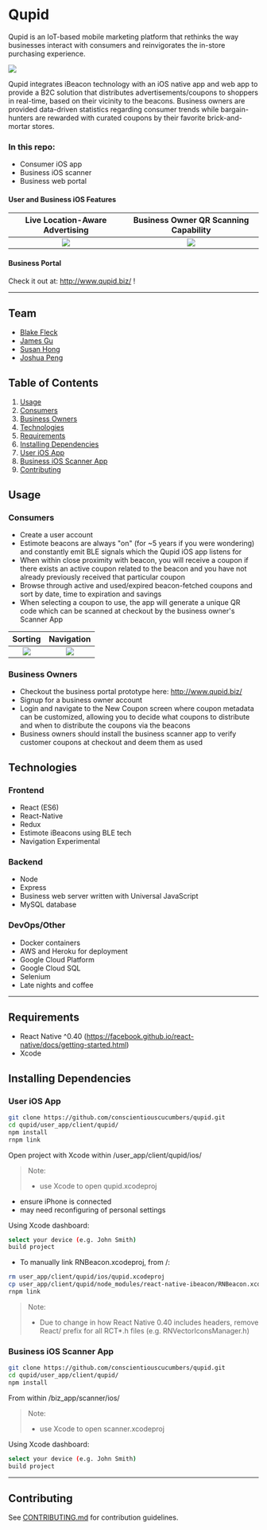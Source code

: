 # **Qupid**
Qupid is an IoT-based mobile marketing platform that rethinks the way businesses interact with consumers and reinvigorates the in-store purchasing experience.

![](./doc/overview.png)

Qupid integrates iBeacon technology with an iOS native app and web app to provide a B2C solution that distributes advertisements/coupons to shoppers in real-time, based on their vicinity to the beacons. Business owners are provided data-driven statistics regarding consumer trends while bargain-hunters are rewarded with curated coupons by their favorite brick-and-mortar stores. 

### In this repo:
- Consumer iOS app
- Business iOS scanner
- Business web portal

#### User and Business iOS Features
Live Location-Aware Advertising        | Business Owner QR Scanning Capability 
:-------------------------:|:-------------------------:
![](doc/fetchCoupon.gif)  |  ![](doc/scan.gif)

#### Business Portal
Check it out at: http://www.qupid.biz/ !

----

## Team
  - [Blake Fleck](https://github.com/blakeFleck)
  - [James Gu](https://github.com/james-gu)
  - [Susan Hong](https://github.com/keepthemonochrome)
  - [Joshua Peng](https://github.com/pengjoshua)

## Table of Contents
1. [Usage](#usage)
  1. [Consumers](#consumers)
  1. [Business Owners](#business-owners)  
1. [Technologies](#technologies)
1. [Requirements](#requirements)
1. [Installing Dependencies](#installing-dependencies)
  1. [User iOS App](#user-ios-app)
  1. [Business iOS Scanner App](#business-ios-scanner-app)  
1. [Contributing](#contributing)

## Usage
### Consumers
- Create a user account
- Estimote beacons are always "on" (for ~5 years if you were wondering) and constantly emit BLE signals which the Qupid iOS app listens for
- When within close proximity with beacon, you will receive a coupon if there exists an active coupon related to the beacon and you have not already previously received that particular coupon
- Browse through active and used/expired beacon-fetched coupons and sort by date, time to expiration and savings
- When selecting a coupon to use, the app will generate a unique QR code which can be scanned at checkout by the business owner's Scanner App

Sorting | Navigation
:-------------------------:|:-------------------------:
![](doc/sort.gif)  |  ![](doc/nav.gif) | 

### Business Owners  
- Checkout the business portal prototype here: http://www.qupid.biz/
- Signup for a business owner account
- Login and navigate to the New Coupon screen where coupon metadata can be customized, allowing you to decide what coupons to distribute and when to distribute the coupons via the beacons
- Business owners should install the business scanner app to verify customer coupons at checkout and deem them as used

## Technologies

### Frontend
- React (ES6)
- React-Native
- Redux
- Estimote iBeacons using BLE tech
- Navigation Experimental

### Backend
- Node
- Express
- Business web server written with Universal JavaScript
- MySQL database

### DevOps/Other
- Docker containers
- AWS and Heroku for deployment
- Google Cloud Platform
- Google Cloud SQL
- Selenium
- Late nights and coffee

----------
## Requirements
- React Native ^0.40 (https://facebook.github.io/react-native/docs/getting-started.html) 
- Xcode

## Installing Dependencies
### User iOS App
```sh
git clone https://github.com/conscientiouscucumbers/qupid.git
cd qupid/user_app/client/qupid/
npm install
rnpm link

```
Open project with Xcode within /user_app/client/qupid/ios/
> Note:
> - use Xcode to open qupid.xcodeproj
- ensure iPhone is connected
- may need reconfiguring of personal settings

Using Xcode dashboard:
```sh
select your device (e.g. John Smith)
build project
```

- To manually link RNBeacon.xcodeproj, from /:
```sh
rm user_app/client/qupid/ios/qupid.xcodeproj
cp user_app/client/qupid/node_modules/react-native-ibeacon/RNBeacon.xcodeproj user_app/client/qupid/ios/qupid.xcodeproj/
rnpm link
```

> Note:
> - Due to change in how React Native 0.40 includes headers, remove React/ prefix for all RCT*.h files (e.g. RNVectorIconsManager.h)

### Business iOS Scanner App
```sh
git clone https://github.com/conscientiouscucumbers/qupid.git
cd qupid/user_app/client/qupid/
npm install
```
From within /biz_app/scanner/ios/
> Note:
> - use Xcode to open scanner.xcodeproj

Using Xcode dashboard:
```sh
select your device (e.g. John Smith)
build project
```
----------

## Contributing

See [CONTRIBUTING.md](CONTRIBUTING.md) for contribution guidelines.